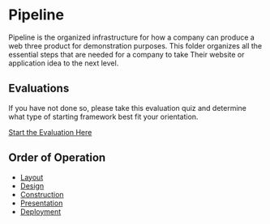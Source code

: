 # Pipeline
Pipeline is the organized infrastructure for how a company can produce a web three product for demonstration purposes. This folder organizes all the essential steps that are needed for a company to take  Their website or application idea to the next level.

## Evaluations

If you have not done so, please take this evaluation quiz and determine what type of starting framework best fit your orientation.

[Start the Evaluation Here]()

## Order of Operation 
* [Layout](https://github.com/SageJames/Web3-Hub/tree/main/Pipeline/Layout)
* [Design](https://github.com/SageJames/Web3-Hub/tree/main/Pipeline/Design)
* [Construction](https://github.com/SageJames/Web3-Hub/tree/main/Pipeline/Construction)
* [Presentation](https://github.com/SageJames/Web3-Hub/tree/main/Pipeline/Presentation)
* [Deployment](https://github.com/SageJames/Web3-Hub/tree/main/Pipeline/Presentation)
